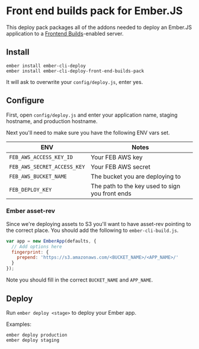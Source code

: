 # Front end builds pack for Ember.JS

This deploy pack  packages all of the addons needed to deploy an Ember.JS
application to a [Frontend Builds](https://github.com/tedconf/front_end_builds)-enabled server.

## Install

```
ember install ember-cli-deploy
ember install ember-cli-deploy-front-end-builds-pack
```

It will ask to overwrite your `config/deploy.js`, enter yes.

## Configure

First, open `config/deploy.js` and enter your application name, staging
hostname, and production hostname.

Next you'll need to make sure you have the following ENV vars set.

ENV | Notes
--- | ---
`FEB_AWS_ACCESS_KEY_ID` | Your FEB AWS key
`FEB_AWS_SECRET_ACCESS_KEY` | Your FEB AWS secret
`FEB_AWS_BUCKET_NAME` | The bucket you are deploying to
`FEB_DEPLOY_KEY` | The path to the key used to sign you front ends

### Ember asset-rev

Since we're deploying assets to S3 you'll want to have asset-rev
pointing to the correct place. You should add the following to
`ember-cli-build.js`.

```javascript
var app = new EmberApp(defaults, {
  // Add options here
  fingerprint: {
    prepend: 'https://s3.amazonaws.com/<BUCKET_NAME>/<APP_NAME>/'
  }
});
```

Note you should fill in the correct `BUCKET_NAME` and `APP_NAME`.

## Deploy

Run `ember deploy <stage>` to deploy your Ember app.

Examples:

```
ember deploy production
ember deploy staging
```

